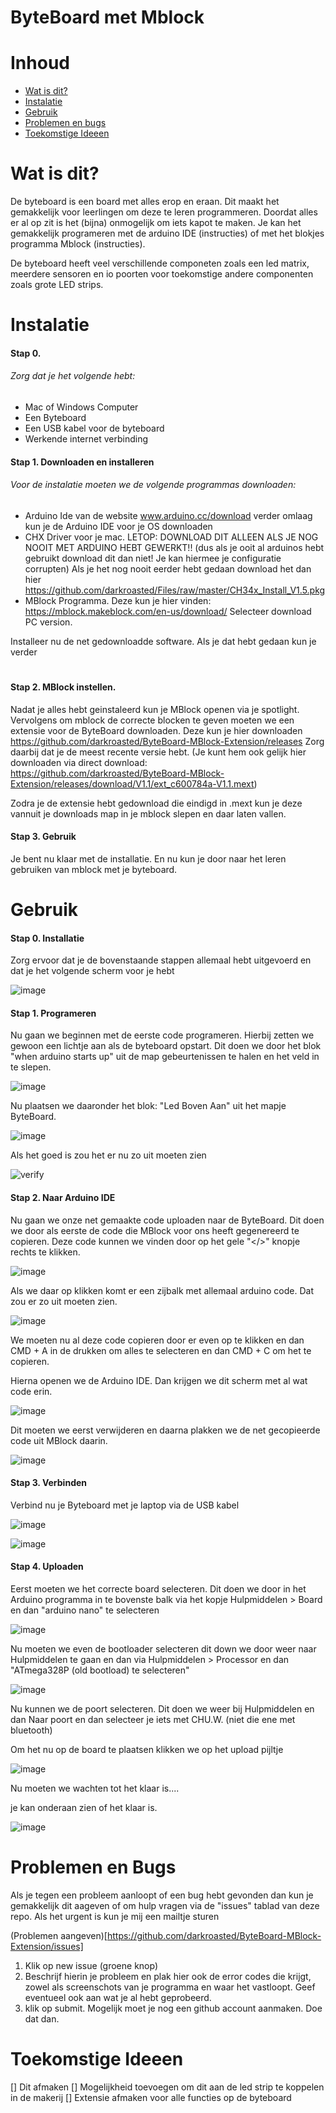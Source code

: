 # ByteBoard met Mblock

# Inhoud
- [Wat is dit?](https://github.com/darkroasted/ByteBoard-MBlock-Extension/blob/master/nederlands.md#wat-is-dit)
- [Instalatie](https://github.com/darkroasted/ByteBoard-MBlock-Extension/blob/master/nederlands.md#instalatie)
- [Gebruik](https://github.com/darkroasted/ByteBoard-MBlock-Extension/blob/master/nederlands.md#gebruik)
- [Problemen en bugs](https://github.com/darkroasted/ByteBoard-MBlock-Extension/blob/master/nederlands.md#problemen-en-bugs)
- [Toekomstige Ideeen](https://github.com/darkroasted/ByteBoard-MBlock-Extension/blob/master/nederlands.md#toekomstige-ideeen)

# Wat is dit?
De byteboard is een board met alles erop en eraan. Dit maakt het gemakkelijk voor leerlingen om deze te leren programmeren. Doordat alles er al op zit is het (bijna) onmogelijk om iets kapot te maken. Je kan het gemakkelijk programeren met de arduino IDE (instructies) of met het blokjes programma Mblock (instructies).

De byteboard heeft veel verschillende componeten zoals een led matrix, meerdere sensoren en io poorten voor toekomstige andere componenten zoals grote LED strips.

# Instalatie
#### Stap 0. 
###### Zorg dat je het volgende hebt:
- Mac of Windows Computer
- Een Byteboard
- Een USB kabel voor de byteboard
- Werkende internet verbinding


#### Stap 1. Downloaden en installeren
###### Voor de instalatie moeten we de volgende programmas downloaden: 
- Arduino Ide van de website www.arduino.cc/download verder omlaag kun je de Arduino IDE voor je OS downloaden
- CHX Driver voor je mac. LETOP: DOWNLOAD DIT ALLEEN ALS JE NOG NOOIT MET ARDUINO HEBT GEWERKT!! (dus als je ooit al arduinos hebt gebruikt download dit dan niet! Je kan hiermee je configuratie corrupten) Als je het nog nooit eerder hebt gedaan download het dan hier https://github.com/darkroasted/Files/raw/master/CH34x_Install_V1.5.pkg
- MBlock Programma. Deze kun je hier vinden: https://mblock.makeblock.com/en-us/download/ Selecteer download PC version.

Installeer nu de net gedownloadde software. Als je dat hebt gedaan kun je verder
# 
#### Stap 2. MBlock instellen. 
Nadat je alles hebt geinstaleerd kun je MBlock openen via je spotlight. Vervolgens om mblock de correcte blocken te geven moeten we een extensie voor de ByteBoard downloaden. Deze kun je hier downloaden https://github.com/darkroasted/ByteBoard-MBlock-Extension/releases
Zorg daarbij dat je de meest recente versie hebt. (Je kunt hem ook gelijk hier downloaden via direct download: https://github.com/darkroasted/ByteBoard-MBlock-Extension/releases/download/V1.1/ext_c600784a-V1.1.mext)

Zodra je de extensie hebt gedownload die eindigd in .mext kun je deze vannuit je downloads map in je mblock slepen en daar laten vallen.

#### Stap 3. Gebruik
Je bent nu klaar met de installatie. En nu kun je door naar het leren gebruiken van mblock met je byteboard.

# Gebruik
#### Stap 0. Installatie
Zorg ervoor dat je de bovenstaande stappen allemaal hebt uitgevoerd en dat je het volgende scherm voor je hebt 

![image](https://github.com/darkroasted/ByteBoard-MBlock-Extension/blob/master/images/1.png?raw=true)

#### Stap 1. Programeren
Nu gaan we beginnen met de eerste code programeren. Hierbij zetten we gewoon een lichtje aan als de byteboard opstart. Dit doen we door het blok "when arduino starts up" uit de map gebeurtenissen te halen en het veld in te slepen.

![image](https://github.com/darkroasted/ByteBoard-MBlock-Extension/blob/master/images/2.png?raw=true)

Nu plaatsen we daaronder het blok: "Led Boven Aan" uit het mapje ByteBoard. 

![image](https://github.com/darkroasted/ByteBoard-MBlock-Extension/blob/master/images/3.png?raw=true)

Als het goed is zou het er nu zo uit moeten zien

![verify](https://github.com/darkroasted/ByteBoard-MBlock-Extension/blob/master/images/4.png?raw=true)

#### Stap 2. Naar Arduino IDE
Nu gaan we onze net gemaakte code uploaden naar de ByteBoard. Dit doen we door als eerste de code die MBlock voor ons heeft gegenereerd te copieren. Deze code kunnen we vinden door op het gele "</>" knopje rechts te klikken.

![image](https://github.com/darkroasted/ByteBoard-MBlock-Extension/blob/master/images/5.png?raw=true)

Als we daar op klikken komt er een zijbalk met allemaal arduino code. Dat zou er zo uit moeten zien. 

![image](https://github.com/darkroasted/ByteBoard-MBlock-Extension/blob/master/images/6.png?raw=true)

We moeten nu al deze code copieren door er even op te klikken en dan CMD + A in de drukken om alles te selecteren en dan CMD + C om het te copieren. 

Hierna openen we de Arduino IDE. Dan krijgen we dit scherm met al wat code erin.

![image](https://github.com/darkroasted/ByteBoard-MBlock-Extension/blob/master/images/7.png?raw=true)

Dit moeten we eerst verwijderen en daarna plakken we de net gecopieerde code uit MBlock daarin.

![image](https://github.com/darkroasted/ByteBoard-MBlock-Extension/blob/master/images/9.png?raw=true)

#### Stap 3. Verbinden
Verbind nu je Byteboard met je laptop via de USB kabel


![image](https://github.com/darkroasted/ByteBoard-MBlock-Extension/blob/master/images/laptop-usb-cable.png?raw=true)

![image](https://github.com/darkroasted/ByteBoard-MBlock-Extension/blob/master/images/board-usb-cable.png?raw=true)

#### Stap 4. Uploaden
Eerst moeten we het correcte board selecteren. Dit doen we door in het Arduino programma in te bovenste balk via het kopje Hulpmiddelen > Board en dan "arduino nano" te selecteren

![image](https://github.com/darkroasted/ByteBoard-MBlock-Extension/blob/master/images/board-select.png?raw=true)

Nu moeten we even de bootloader selecteren dit down we door weer naar Hulpmiddelen te gaan en dan via Hulpmiddelen > Processor en dan "ATmega328P (old bootload) te selecteren"

![image](https://raw.githubusercontent.com/darkroasted/ByteBoard-MBlock-Extension/master/images/bootloader-select.png)

Nu kunnen we de poort selecteren. Dit doen we weer bij Hulpmiddelen en dan Naar poort en dan selecteer je iets met CHU.W. (niet die ene met bluetooth)

Om het nu op de board te plaatsen klikken we op het upload pijltje

![image](https://github.com/darkroasted/ByteBoard-MBlock-Extension/blob/master/images/arduino-ide-upload.png?raw=true)

Nu moeten we wachten tot het klaar is....

je kan onderaan zien of het klaar is.

![image](https://raw.githubusercontent.com/darkroasted/ByteBoard-MBlock-Extension/master/images/Schermafbeelding%202020-03-09%20om%2017.36.24.png)

# Problemen en Bugs
Als je tegen een probleem aanloopt of een bug hebt gevonden dan kun je gemakkelijk dit aageven of om hulp vragen via de "issues" tablad van deze repo. Als het urgent is kun je mij een mailtje sturen

(Problemen aangeven)[https://github.com/darkroasted/ByteBoard-MBlock-Extension/issues]
1. Klik op new issue (groene knop)
2. Beschrijf hierin je probleem en plak hier ook de error codes die krijgt, zowel als screenschots van je programma en waar het vastloopt. Geef eventueel ook aan wat je al hebt geprobeerd.
3. klik op submit. Mogelijk moet je nog een github account aanmaken. Doe dat dan.


# Toekomstige Ideeen
[] Dit afmaken
[] Mogelijkheid toevoegen om dit aan de led strip te koppelen in de makerij
[] Extensie afmaken voor alle functies op de byteboard







